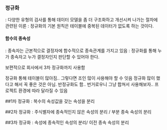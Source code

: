 ### 정규화

: 다양한 유형의 검사를 통해 데이터 모델을 좀 더 구조화하고 개선시켜 나가는 절차에 관련된 이론
: 정규화의 기본 원칙은 테이블에 중복된 데이터가 없도록 하는 것이다. 

#### 함수의 종속성
: 종속자는 근본적으로 결정자에 함수적으로 종속관계를 가지고 있음 
: 정규화를 통해 누가 종속자고 누가 결정자인지 판단할 수 있어야 한다. 



보편적으로 회사에서 3차 정규화까지 사용함

정규화 통해 테이블이 많아짐.. 그렇다면 조인 많이 사용해야 할 수 잇음
정규화 많이 했다고 해서 꼭 좋은 것은 아님. 
반정규화도 함.. 번거로우니 그냥 합쳐서 사용해보자..
프로젝트 환경에 따라 달라질 수 있음


##1차 정규화 
: 복수의 속성값을 갖는 속성을 분리

##2차 정규화
: 주식별자에 종속적인지 않은 속성의 분리 / 부분 종속 속성의 분리

##3차 정규화
: 속성에 종속적인 속성의 분리/ 이전 종속 속성의 분리




